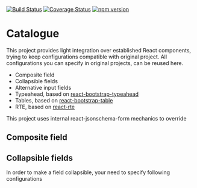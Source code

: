 [![Build Status](https://travis-ci.org/RxNT/react-jsonschema-form-extas.svg?branch=master)](https://travis-ci.org/RxNT/react-jsonschema-form-extras)
[![Coverage Status](https://coveralls.io/repos/github/RxNT/react-jsonschema-form-extras/badge.svg)](https://coveralls.io/github/RxNT/react-jsonschema-form-extras)
[![npm version](https://badge.fury.io/js/react-jsonschema-form-extras.svg)](https://badge.fury.io/js/react-jsonschema-form-extras)

# Catalogue

This project provides light integration over established React components, 
trying to keep configurations compatible with original project. 
All configurations you can specify in original projects, can be reused here.

- Composite field
- Collapsible fields
- Alternative input fields
- Typeahead, based on [react-bootstrap-typeahead](https://github.com/ericgio/react-bootstrap-typeahead)
- Tables, based on [react-bootstrap-table](https://github.com/AllenFang/react-bootstrap-table)
- RTE, based on [react-rte](https://github.com/sstur/react-rte)

This project uses internal react-jsonschema-form mechanics to override 

## Composite field


## Collapsible fields

In order to make a field collapsible, your need to specify following configurations

```js

```



